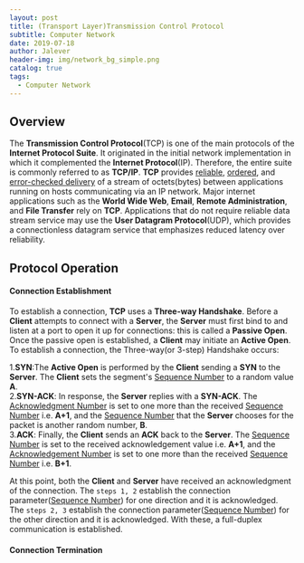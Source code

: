 ```yaml
---
layout: post
title: (Transport Layer)Transmission Control Protocol
subtitle: Computer Network
date: 2019-07-18
author: Jalever
header-img: img/network_bg_simple.png
catalog: true
tags:
  - Computer Network
---
```


## Overview
The <strong>Transmission Control Protocol</strong>(TCP) is one of the main protocols of the <strong>Internet Protocol Suite</strong>. It originated in the initial network implementation in which it complemented the <strong>Internet Protocol</strong>(IP). Therefore, the entire suite is commonly referred to as <strong>TCP/IP</strong>. <strong>TCP</strong> provides <ins>reliable</ins>, <ins>ordered</ins>, and <ins>error-checked delivery</ins> of a stream of octets(bytes) between applications running on hosts communicating via an IP network. Major internet applications such as the <strong>World Wide Web</strong>, <strong>Email</strong>, <strong>Remote Administration</strong>, and <strong>File Transfer</strong> rely on <strong>TCP</strong>. Applications that do not require reliable data stream service may use the <strong>User Datagram Protocol</strong>(UDP), which provides a connectionless datagram service that emphasizes reduced latency over reliability.

## Protocol Operation
#### Connection Establishment
To establish a connection, <strong>TCP</strong> uses a <strong>Three-way Handshake</strong>. Before a <strong>Client</strong> attempts to connect with a <strong>Server</strong>, the <strong>Server</strong> must first bind to and listen at a port to open it up for connections: this is called a <strong>Passive Open</strong>. Once the passive open is established, a <strong>Client</strong> may initiate an <strong>Active Open</strong>. To establish a connection, the Three-way(or 3-step) Handshake occurs:

1.<strong>SYN</strong>:The <strong>Active Open</strong> is performed by the <strong>Client</strong> sending a <strong>SYN</strong> to the <strong>Server</strong>. The <strong>Client</strong> sets the segment's <ins>Sequence Number</ins> to a random value <strong>A</strong>.<br/>
2.<strong>SYN-ACK</strong>: In response, the <strong>Server</strong> replies with a <strong>SYN-ACK</strong>. The <ins>Acknowledgment Number</ins> is set to one more than the received <ins>Sequence Number</ins> i.e. <strong>A+1</strong>, and the <ins>Sequence Number</ins> that the <strong>Server</strong> chooses for the packet is another random number, <strong>B</strong>.<br/>
3.<strong>ACK</strong>: Finally, the <strong>Client</strong> sends an <strong>ACK</strong> back to the <strong>Server</strong>. The <ins>Sequence Number</ins> is set to the received acknowledgement value i.e. <strong>A+1</strong>, and the <ins>Acknowledgement Number</ins> is set to one more than the received <ins>Sequence Number</ins> i.e. <strong>B+1</strong>.

At this point, both the <strong>Client</strong> and <strong>Server</strong> have received an acknowledgment of the connection. The `steps 1, 2` establish the connection parameter(<ins>Sequence Number</ins>) for one direction and it is acknowledged. The `steps 2, 3` establish the connection parameter(<ins>Sequence Number</ins>) for the other direction and it is acknowledged. With these, a full-duplex communication is established.

#### Connection Termination

